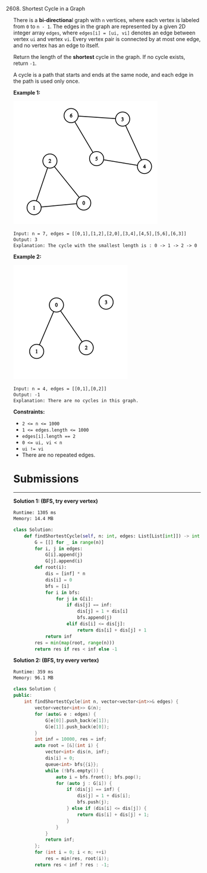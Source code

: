 2608. Shortest Cycle in a Graph

There is a **bi-directiona**l graph with `n` vertices, where each vertex is labeled from `0` to `n - 1`. The edges in the graph are represented by a given 2D integer array `edges`, where `edges[i] = [ui, vi]` denotes an edge between vertex `ui` and vertex `vi`. Every vertex pair is connected by at most one edge, and no vertex has an edge to itself.

Return the length of the **shortest** cycle in the graph. If no cycle exists, return `-1`.

A cycle is a path that starts and ends at the same node, and each edge in the path is used only once.

 

**Example 1:**

![2608_cropped.png](img/2608_cropped.png)
```
Input: n = 7, edges = [[0,1],[1,2],[2,0],[3,4],[4,5],[5,6],[6,3]]
Output: 3
Explanation: The cycle with the smallest length is : 0 -> 1 -> 2 -> 0 
```

**Example 2:**

![2608_croppedagin.png](img/2608_croppedagin.png)
```
Input: n = 4, edges = [[0,1],[0,2]]
Output: -1
Explanation: There are no cycles in this graph.
```

**Constraints:**

* `2 <= n <= 1000`
* `1 <= edges.length <= 1000`
* `edges[i].length == 2`
* `0 <= ui, vi < n`
* `ui != vi`
* There are no repeated edges.

# Submissions
---
**Solution 1: (BFS, try every vertex)**
```
Runtime: 1305 ms
Memory: 14.4 MB
```
```python
class Solution:
    def findShortestCycle(self, n: int, edges: List[List[int]]) -> int:
        G = [[] for _ in range(n)]
        for i, j in edges:
            G[i].append(j)
            G[j].append(i)
        def root(i):
            dis = [inf] * n
            dis[i] = 0
            bfs = [i]
            for i in bfs:
                for j in G[i]:
                    if dis[j] == inf:
                        dis[j] = 1 + dis[i]
                        bfs.append(j)
                    elif dis[i] <= dis[j]:
                        return dis[i] + dis[j] + 1
            return inf
        res = min(map(root, range(n)))
        return res if res < inf else -1
```

**Solution 2: (BFS, try every vertex)**
```
Runtime: 359 ms
Memory: 96.1 MB
```
```c++
class Solution {
public:
    int findShortestCycle(int n, vector<vector<int>>& edges) {
        vector<vector<int>> G(n);
        for (auto& e : edges) {
            G[e[0]].push_back(e[1]);
            G[e[1]].push_back(e[0]);
        }
        int inf = 10000, res = inf;
        auto root = [&](int i) {
            vector<int> dis(n, inf);
            dis[i] = 0;
            queue<int> bfs{{i}};
            while (!bfs.empty()) {
                auto i = bfs.front(); bfs.pop();
                for (auto j : G[i]) {
                    if (dis[j] == inf) {
                        dis[j] = 1 + dis[i];
                        bfs.push(j);
                    } else if (dis[i] <= dis[j]) {
                        return dis[i] + dis[j] + 1;
                    }
                }
            }
            return inf;
        };
        for (int i = 0; i < n; ++i)
            res = min(res, root(i));
        return res < inf ? res : -1;
```
